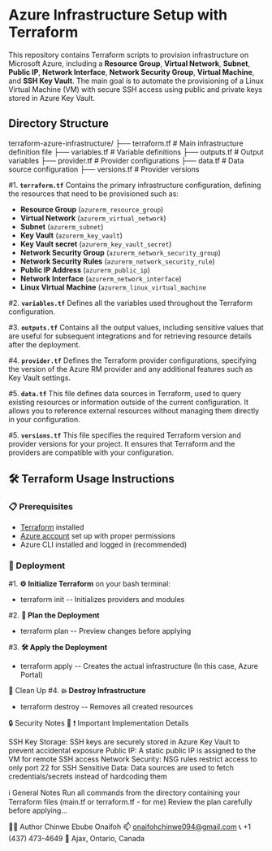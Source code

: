 # Azure Infrastructure Setup with Terraform

This repository contains Terraform scripts to provision infrastructure on Microsoft Azure, including a **Resource Group**, **Virtual Network**, **Subnet**, **Public IP**, **Network Interface**, **Network Security Group**, **Virtual Machine**, and **SSH Key Vault**. The main goal is to automate the provisioning of a Linux Virtual Machine (VM) with secure SSH access using public and private keys stored in Azure Key Vault.

## Directory Structure

terraform-azure-infrastructure/
├── terraform.tf # Main infrastructure definition file
├── variables.tf # Variable definitions
├── outputs.tf # Output variables
├── provider.tf # Provider configurations
├── data.tf # Data source configuration
├── versions.tf # Provider versions

#1. **`terraform.tf`**
Contains the primary infrastructure configuration, defining the resources that need to be provisioned such as:
- **Resource Group** (`azurerm_resource_group`)
- **Virtual Network** (`azurerm_virtual_network`)
- **Subnet** (`azurerm_subnet`)
- **Key Vault** (`azurerm_key_vault`)
- **Key Vault secret** (`azurerm_key_vault_secret`)
- **Network Security Group** (`azurerm_network_security_group`)
- **Network Security Rules** (`azurerm_network_security_rule`)
- **Public IP Address** (`azurerm_public_ip`)
- **Network Interface** (`azurerm_network_interface`)
- **Linux Virtual Machine** (`azurerm_linux_virtual_machine`

#2. **`variables.tf`**
Defines all the variables used throughout the Terraform configuration.

#3. **`outputs.tf`**
Contains all the output values, including sensitive values that are useful for subsequent integrations and for retrieving resource details after the deployment.

#4. **`provider.tf`**
Defines the Terraform provider configurations, specifying the version of the Azure RM provider and any additional features such as Key Vault settings.

#5. **`data.tf`**
This file defines data sources in Terraform, used to query existing resources or information outside of the current configuration. It allows you to reference external resources without managing them directly in your configuration.

#5. **`versions.tf`**
This file specifies the required Terraform version and provider versions for your project. It ensures that Terraform and the providers are compatible with your configuration.

## 🛠️ Terraform Usage Instructions

### 📋 Prerequisites
- [Terraform](https://www.terraform.io/downloads.html) installed
- [Azure account](https://azure.microsoft.com/) set up with proper permissions
- Azure CLI installed and logged in (recommended)

### 🚀 Deployment

#1. **⚙️ Initialize Terraform**
on your bash terminal:
- terraform init -- Initializes providers and modules

#2. **📝 Plan the Deployment**
- terraform plan -- Preview changes before applying

#3. **🛠️ Apply the Deployment**
- terraform apply -- Creates the actual infrastructure (In this case, Azure Portal)

🧹 Clean Up
#4. **💥 Destroy Infrastructure**
- terraform destroy -- Removes all created resources

🔒 Security Notes
📝 ❗ Important Implementation Details

SSH Key Storage: SSH keys are securely stored in Azure Key Vault to prevent accidental exposure
Public IP: A static public IP is assigned to the VM for remote SSH access
Network Security: NSG rules restrict access to only port 22 for SSH
Sensitive Data: Data sources are used to fetch credentials/secrets instead of hardcoding them

ℹ️ General Notes
Run all commands from the directory containing your Terraform files (main.tf or terraform.tf - for me)
Review the plan carefully before applying...

🙋‍♂️ Author Chinwe Ebube Onaifoh 📫 onaifohchinwe094@gmail.com 📞 +1 (437) 473-4649 📍 Ajax, Ontario, Canada
